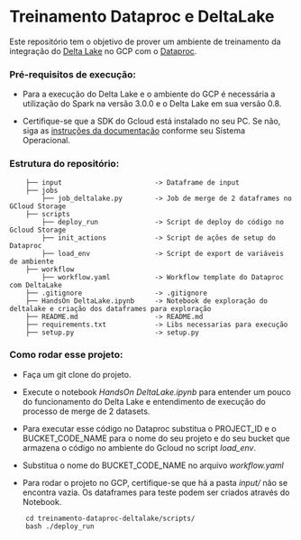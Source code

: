 # Treinamento Dataproc e DeltaLake

Este repositório tem o objetivo de prover um ambiente de treinamento da integração do [Delta Lake](https://docs.delta.io/latest/index.html) no GCP com o [Dataproc](https://cloud.google.com/dataproc/docs).

### Pré-requisitos de execução:

* Para a execução do Delta Lake e o ambiente do GCP é necessária a utilização do Spark na versão 3.0.0 e o Delta Lake em sua versão 0.8.

* Certifique-se que a SDK do Gcloud está instalado no seu PC. Se não, siga as [instruções da documentação](https://cloud.google.com/sdk/docs/install) conforme seu Sistema Operacional.
### Estrutura do repositório:

```shell
    ├── input                       -> Dataframe de input 
    ├── jobs 
        ├── job_deltalake.py        -> Job de merge de 2 dataframes no GCloud Storage
    ├── scripts
        ├── deploy_run              -> Script de deploy do código no Gcloud Storage
        ├── init_actions            -> Script de ações de setup do Dataproc
        ├── load_env                -> Script de export de variáveis de ambiente
    ├── workflow
        ├── workflow.yaml           -> Workflow template do Dataproc com DeltaLake
    ├── .gitignore                  -> .gitignore
    ├── HandsOn DeltaLake.ipynb     -> Notebook de exploração do deltalake e criação dos dataframes para exploração
    ├── README.md                   -> README.md 
    ├── requirements.txt            -> Libs necessarias para execução
    ├── setup.py                    -> setup.py
```

### Como rodar esse projeto:

* Faça um git clone do projeto.

* Execute o notebook *HandsOn DeltaLake.ipynb* para entender um pouco do funcionamento do Delta Lake e entendimento de execução do processo de merge de 2 datasets.

* Para executar esse código no Dataproc substitua o PROJECT_ID e o BUCKET_CODE_NAME para o nome do seu projeto e do seu bucket que armazena o código no ambiente do Gcloud no script *load_env*.

* Substitua o nome do BUCKET_CODE_NAME no arquivo *workflow.yaml*

* Para rodar o projeto no GCP, certifique-se que há a pasta *input/* não se encontra vazia. Os dataframes para teste podem ser criados através do Notebook.

```
    cd treinamento-dataproc-deltalake/scripts/
    bash ./deploy_run
```
